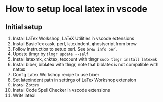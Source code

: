 # How to setup local latex in vscode

## Initial setup

1. Install LaTex Workshop, LaTeX Utilities in vscode extensions
2. Install BasicTex cask, perl, latexindent, ghostscript from brew
3. Follow instruction to setup perl. See `brew info perl`
4. Update tlmgr by `tlmgr update --self`
5. Install latexmk, chktex, texcount with tlmgr `sudo tlmgr install latexmk`
6. Install biber, biblatex with tlmgr, note that biblatex is not compatible with natbib
7. Config Latex Workshop recipe to use biber
8. Set latexindent path in settings of LaTex Workshop extension
9. Install Zotero
10. Install Code Spell Checker in vscode extensions
11. Write latex!

